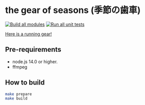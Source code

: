 # the gear of seasons (季節の歯車)
[![Build all modules](https://github.com/fairy-rockets/the-gear-of-seasons/actions/workflows/build-all.yml/badge.svg)](https://github.com/fairy-rockets/the-gear-of-seasons/actions/workflows/build-all.yml) [![Run all unit tests](https://github.com/fairy-rockets/the-gear-of-seasons/actions/workflows/unit-test.yml/badge.svg)](https://github.com/fairy-rockets/the-gear-of-seasons/actions/workflows/unit-test.yml)

[Here is a running gear!](https://hexe.net/)

## Pre-requirements

 - node.js 14.0 or higher.
 - ffmpeg

## How to build

```bash
make prepare
make build
```
